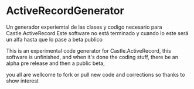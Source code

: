 ActiveRecordGenerator
=====================

Un generador experiemtal de las clases y codigo necesario para Castle.ActiveRecord
Este software no está terminado y cuando lo este será un alfa hasta que lo pase a beta publico

This is an experimental code generator for Castle.ActiveRecord, this software is unfinished, and when it's done 
the coding stuff, there be an alpha pre release and then a public beta, 

you all are wellcome to fork or pull new code and corrections so thanks to show interest
